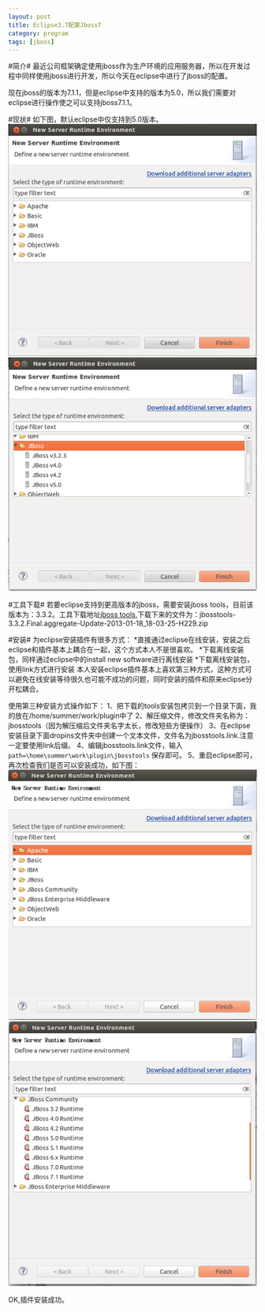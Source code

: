 ```yaml
---
layout: post
title: Eclipse3.7配置Jboss7
category: program
tags: [jboss]
---
```


#简介#
最近公司框架确定使用jboss作为生产环境的应用服务器，所以在开发过程中同样使用jboss进行开发，所以今天在eclipse中进行了jboss的配置。

现在jboss的版本为7.1.1，但是eclipse中支持的版本为5.0，所以我们需要对eclipse进行操作使之可以支持jboss7.1.1。

#现状#
如下图，默认eclipse中仅支持到5.0版本。
![eclipse](../../images/eclipse1.png)
![eclipse](../../images/eclipse2.png)

#工具下载#
若要eclipse支持到更高版本的jboss，需要安装jboss tools，目前该版本为：3.3.2。工具下载地址[jboss tools](http://tools.jboss.org/downloads/jbosstools/indigo/3.3.2.Final.html),下载下来的文件为：jbosstools-3.3.2.Final.aggregate-Update-2013-01-18_18-03-25-H229.zip

#安装#
为eclipse安装插件有很多方式：
*直接通过eclipse在线安装，安装之后eclipse和插件基本上耦合在一起，这个方式本人不是很喜欢。
*下载离线安装包，同样通过eclipse中的install new software进行离线安装
*下载离线安装包，使用link方式进行安装
本人安装eclipse插件基本上喜欢第三种方式，这种方式可以避免在线安装等待很久也可能不成功的问题，同时安装的插件和原来eclipse分开松耦合。

使用第三种安装方式操作如下：
1、把下载的tools安装包拷贝到一个目录下面，我的放在/home/summer/work/plugin中了
2、解压缩文件，修改文件夹名称为：jbosstools（因为解压缩后文件夹名字太长，修改短些方便操作）
3、在eclipse安装目录下面dropins文件夹中创建一个文本文件，文件名为jbosstools.link.注意一定要使用link后缀。
4、编辑jbosstools.link文件，输入`path=\home\summer\work\plugin\jbosstools` 保存即可。
5、重启eclipse即可，再次检查我们是否可以安装成功，如下图：
![eclipse](../../images/eclipse3.png)
![eclipse](../../images/eclipse4.png)

OK,插件安装成功。